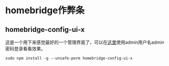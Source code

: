 # homebridge作弊条

## homebridge-config-ui-x

这是一个用下来感觉最好的一个管理界面了，可以在[这里](https://homebridge-ui-demo.oz.nu)使用admin用户名admin密码登录看看效果。

```
sudo npm install -g --unsafe-perm homebridge-config-ui-x
```
